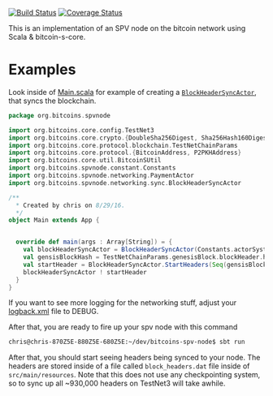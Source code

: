 [![Build Status](https://travis-ci.org/bitcoin-s/bitcoin-s-spv-node.svg?branch=master)](https://travis-ci.org/bitcoin-s/bitcoin-s-spv-node) [![Coverage Status](https://coveralls.io/repos/github/bitcoin-s/bitcoin-s-spv-node/badge.svg?branch=master)](https://coveralls.io/github/bitcoin-s/bitcoin-s-spv-node?branch=master)

This is an implementation of an SPV node on the bitcoin network using Scala & bitcoin-s-core. 

# Examples

Look inside of [Main.scala](https://github.com/Christewart/bitcoin-s-spv-node/blob/header_sync/src/main/scala/org/bitcoins/spvnode/Main.scala) for example of creating a [`BlockHeaderSyncActor`](https://github.com/Christewart/bitcoin-s-spv-node/blob/header_sync/src/main/scala/org/bitcoins/spvnode/networking/sync/BlockHeaderSyncActor.scala), that syncs the blockchain.

```scala
package org.bitcoins.spvnode

import org.bitcoins.core.config.TestNet3
import org.bitcoins.core.crypto.{DoubleSha256Digest, Sha256Hash160Digest}
import org.bitcoins.core.protocol.blockchain.TestNetChainParams
import org.bitcoins.core.protocol.{BitcoinAddress, P2PKHAddress}
import org.bitcoins.core.util.BitcoinSUtil
import org.bitcoins.spvnode.constant.Constants
import org.bitcoins.spvnode.networking.PaymentActor
import org.bitcoins.spvnode.networking.sync.BlockHeaderSyncActor

/**
  * Created by chris on 8/29/16.
  */
object Main extends App {


  override def main(args : Array[String]) = {
    val blockHeaderSyncActor = BlockHeaderSyncActor(Constants.actorSystem)
    val gensisBlockHash = TestNetChainParams.genesisBlock.blockHeader.hash
    val startHeader = BlockHeaderSyncActor.StartHeaders(Seq(gensisBlockHash))
    blockHeaderSyncActor ! startHeader
  }
}
```

If you want to see more logging for the networking stuff, adjust your [logback.xml](https://github.com/Christewart/bitcoin-s-spv-node/blob/networking/src/main/resources/logback.xml#L18) file to DEBUG.

After that, you are ready to fire up your spv node with this command

```bash
chris@chris-870Z5E-880Z5E-680Z5E:~/dev/bitcoins-spv-node$ sbt run
```

After that, you should start seeing headers being synced to your node. The headers are stored inside of a file called `block_headers.dat` file inside of `src/main/resources`. Note that this does not use any checkpointing system, so to sync up all ~930,000 headers on TestNet3 will take awhile. 


